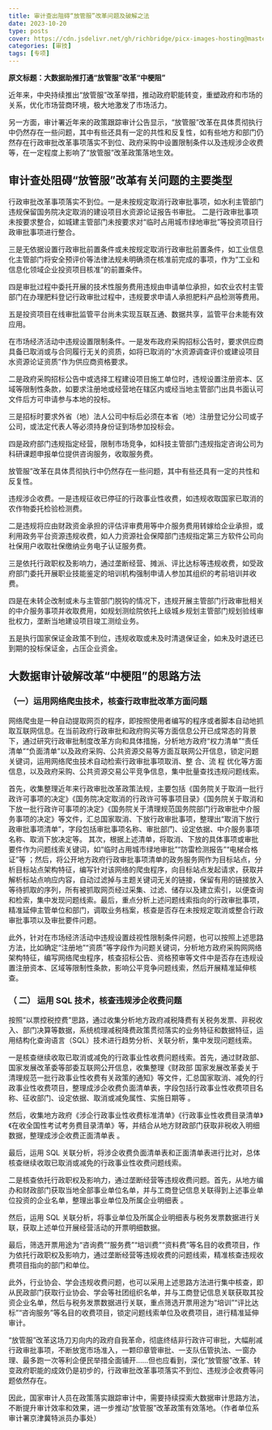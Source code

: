 ```yaml
---
title: 审计查出阻碍“放管服”改革问题及破解之法
date: 2023-10-20
type: posts
cover: https://cdn.jsdelivr.net/gh/richbridge/picx-images-hosting@master/thumbnail/审技.jpg
categories: [审技]
tags: [专项]
---
```

**原文标题：大数据助推打通“放管服”改革“中梗阻”**

近年来，中央持续推出“放管服”改革举措，推动政府职能转变，重塑政府和市场的关系，优化市场营商环境，极大地激发了市场活力。

另一方面，审计署近年来的政策跟踪审计公告显示，“放管服”改革在具体贯彻执行中仍然存在一些问题，其中有些还具有一定的共性和反复性，如有些地方和部门仍然存在行政审批改革事项落实不到位、政府采购中设置限制条件以及违规涉企收费等，在一定程度上影响了“放管服”改革政策落地生效。

## **审计查处阻碍“放管服”改革有关问题的主要类型**

行政审批改革事项落实不到位。一是未按规定取消行政审批事项，如水利主管部门违规保留国务院决定取消的建设项目水资源论证报告书审批。
二是行政审批事项未按要求整合，如城建主管部门未按要求对“临时占用城市绿地审批”等投资项目行政审批事项进行整合。

三是无依据设置行政审批前置条件或未按规定取消行政审批前置条件，如工业信息化主管部门将安全预评价等法律法规未明确须在核准前完成的事项，作为“工业和信息化领域企业投资项目核准”的前置条件。

四是审批过程中委托开展的技术性服务费用违规由申请单位承担，如农业农村主管部门在办理肥料登记行政审批过程中，违规要求申请人承担肥料产品检测等费用。

五是投资项目在线审批监管平台尚未实现互联互通、数据共享，监管平台未能有效应用。

在市场经济活动中违规设置限制条件。一是发布政府采购招标公告时，要求供应商具备已取消或与合同履行无关的资质，如将已取消的“水资源调查评价或建设项目水资源论证资质”作为供应商资格要求。

二是政府采购招标公告中或选择工程建设项目施工单位时，违规设置注册资本、区域等限制性条款，如要求注册地或经营地在辖区内或经当地主管部门出具书面认可文件后方可申请参与本地的投标。

三是招标时要求外省（地）法人公司中标后必须在本省（地）注册登记分公司或子公司，或法定代表人等必须持身份证到场参加投标会。

四是政府部门违规指定经营，限制市场竞争，如科技主管部门违规指定咨询公司为科研课题申报单位提供咨询服务，收取服务费。

放管服”改革在具体贯彻执行中仍然存在一些问题，其中有些还具有一定的共性和反复性。

违规涉企收费。一是违规征收已停征的行政事业性收费，如违规收取国家已取消的农作物委托检验检测费。

二是违规将应由财政资金承担的评估评审费用等中介服务费用转嫁给企业承担，或利用政务平台资源违规收费，如人力资源社会保障部门违规指定第三方软件公司向社保用户收取社保缴纳业务电子认证服务费。

三是依托行政职权及影响力，通过垄断经营、摊派、评比达标等违规收费，如受政府部门委托开展职业技能鉴定的培训机构强制申请人参加其组织的考前培训并收费。

四是在未转企改制或未与主管部门脱钩的情况下，违规开展主管部门行政审批相关的中介服务事项并收取费用，如规划测绘院依托上级城乡规划主管部门规划验线审批权力，垄断当地建设项目竣工测绘业务。

五是执行国家保证金政策不到位，违规收取或未及时清退保证金，如未及时退还已到期的投标保证金，占压企业资金。

## **大数据审计破解改革“中梗阻”的思路方法**

### **（一）运用网络爬虫技术，核查行政审批改革方面问题**

网络爬虫是一种自动提取网页的程序，即按照使用者编写的程序或者脚本自动地抓取互联网信息。在当前政府行政审批和政府购买等方面信息公开已成常态的背景下，通过研究行政审批制度改革方向和具体措施，分析地方政府“权力清单”“责任清单”“负面清单”以及政府采购、公共资源交易等方面互联网公开信息，锁定问题关键词，运用网络爬虫技术自动检索行政审批事项取消、整 合、流 程 优化等方面信息，以及政府采购、公共资源交易公平竞争信息，集中批量查找违规问题线索。

首先，收集整理近年来行政审批改革政策法规，主要包括《国务院关于取消一批行政许可事项的决定》《国务院决定取消的行政许可等事项目录》《国务院关于取消和下放一批行政许可事项的决定》《国务院关于清理规范国务院部门行政审批中介服务事项的决定》等文件，汇总国家取消、下放行政审批事项，整理出“取消下放行政审批事项清单”，字段包括审批事项名称、审批部门、设定依据、中介服务事项名称、取消下放决定等。
其次，根据上述清单，将取消、下放的具体事项或审批要件作为问题线索关键词，如“临时占用城市绿地审批”“防雷检测报告”“电梯合格证”等 ；然后，将公开地方政府行政审批事项清单的政务服务网作为目标站点，分析目标站点架构特征，编写针对该网络的爬虫程序，向目标站点发起请求，获取并解析标站点响应内容，自动过滤掉与主题关键词无关的链接，保留有用的链接放入等待抓取的序列，所有被抓取网页经过采集、过滤、储存以及建立索引，以便查询和检索，集中发现问题线索。最后，重点分析上述问题线索指向的行政审批事项，精准延伸主管单位和部门，调取业务档案，核查是否存在未按规定取消或整合行政审批事项以及审批要件问题。

此外，针对在市场经济活动中违规设置歧视性限制条件问题，也可以按照上述思路方法，比如确定“注册地”“资质”等字段作为问题关键词，分析地方政府采购网网络架构特征，编写网络爬虫程序，核查招标公告、资格预审等文件中是否存在违规设置注册资本、区域等限制性条款，影响公平竞争问题线索，然后开展精准延伸核查。

### **（ 二） 运用 SQL 技术，核查违规涉企收费问题**
按照“以票控税控费”思路，通过收集分析地方政府减税降费有关税务发票、非税收入、部门决算等数据，系统梳理减税降费政策贯彻落实的业务特征和数据特征，运用结构化查询语言（SQL）技术进行趋势分析、关联分析，集中发现问题线索。

一是核查继续收取已取消或减免的行政事业性收费问题线索。首先，通过财政部、国家发展改革委等部委互联网公开信息，收集整理《财政部 国家发展改革委关于清理规范一批行政事业性收费有关政策的通知》等文件，汇总国家取消、减免的行政事业性收费项目，整理成涉企收费负面清单表，字段包括行政事业性收费项目名称、征收部门、设定依据、取消或减免属性、实施日期等 。

然后，收集地方政府《涉企行政事业性收费标准清单》《行政事业性收费目录清单》《在收全国性考试考务费目录清单》等，并结合从地方财政部门获取非税收入明细数据，整理成涉企收费正面清单表 。

最后，运用 SQL 关联分析，将涉企收费负面清单表和正面清单表进行比对，总体核查继续收取已取消或减免的行政事业性收费问题线索。

二是核查依托行政职权及影响力，通过垄断经营等违规收费问题。首先，从地方编办和财政部门获取当地全部事业单位名单，并与工商登记信息关联得到上述事业单位投资的企业名单，整理出事业单位及所属企业明细表 。

然后，运用 SQL 关联分析，将事业单位及所属企业明细表与税务发票数据进行关联，获取上述单位开展经营活动的开票明细数据。

最后，筛选开票用途为“咨询费”“服务费”“培训费”“资料费”等名目的收费项目，作为依托行政职权及影响力，通过垄断经营等违规收费的问题线索，精准核查违规收费项目指向的部门和单位。

此外，行业协会、学会违规收费问题，也可以采用上述思路方法进行集中核查，即从民政部门获取行业协会、学会等社团组织名单，并与工商登记信息关联获取其投资企业名单，然后与税务发票数据进行关联，重点筛选开票用途为“培训”“评比达标”“咨询服务”等名目的收费项目，锁定问题线索单位及收费项目，进行精准延伸审计。

“放管服”改革这场刀刃向内的政府自我革命，彻底终结非行政许可审批，大幅削减行政审批事项，不断放宽市场准入，一颗印章管审批、一支队伍管执法、一窗办理、最多跑一次等利企便民举措全面铺开……但也应看到，深化“放管服”改革、转变政府职能的成效仍是初步的，行政审批改革事项落实不到位、违规涉企收费等问题依然存在。

因此，国家审计人员在政策落实跟踪审计中，需要持续探索大数据审计思路方法，不断提升审计效率和效果，进一步推动“放管服”改革政策有效落地。（作者单位系审计署京津冀特派员办事处）
